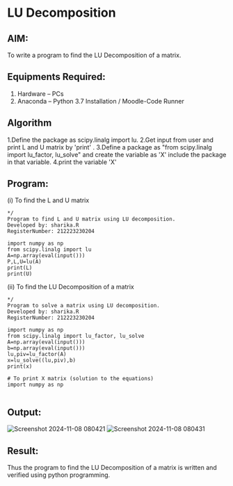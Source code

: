 # LU Decomposition 

## AIM:
To write a program to find the LU Decomposition of a matrix.

## Equipments Required:
1. Hardware – PCs
2. Anaconda – Python 3.7 Installation / Moodle-Code Runner

## Algorithm
1.Define the package as scipy.linalg import lu.
2.Get input from user and print L and U matrix by 'print' .
3.Define a package as "from scipy.linalg import lu_factor, lu_solve" and create the variable as 'X' include the package in that variable.
4.print the variable 'X'

## Program:
(i) To find the L and U matrix
```
*/
Program to find L and U matrix using LU decomposition.
Developed by: sharika.R
RegisterNumber: 212223230204

import numpy as np
from scipy.linalg import lu
A=np.array(eval(input()))
P,L,U=lu(A)
print(L)
print(U)

```
(ii) To find the LU Decomposition of a matrix
```
*/
Program to solve a matrix using LU decomposition.
Developed by: sharika.R
RegisterNumber: 212223230204

import numpy as np
from scipy.linalg import lu_factor, lu_solve
A=np.array(eval(input()))
b=np.array(eval(input()))
lu,piv=lu_factor(A)
x=lu_solve((lu,piv),b)
print(x)

# To print X matrix (solution to the equations)
import numpy as np


```

## Output:
![Screenshot 2024-11-08 080421](https://github.com/user-attachments/assets/beb10088-343c-4f2d-9fda-0c907ec026b0)
![Screenshot 2024-11-08 080431](https://github.com/user-attachments/assets/ce072a9d-3923-426c-8786-975b2abe0b31)

## Result:
Thus the program to find the LU Decomposition of a matrix is written and verified using python programming.

